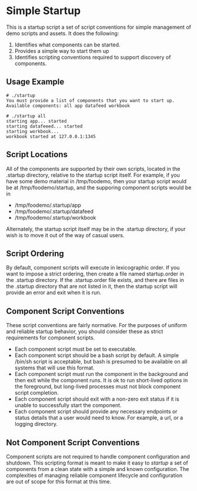 # Simple Startup

This is a startup script a set of script conventions for simple management
of demo scripts and assets. It does the following:

1. Identifies what components can be started.
2. Provides a simple way to start them up
3. Identifies scripting conventions required to support discovery of components.

## Usage Example

~~~
# ./startup
You must provide a list of components that you want to start up.
Available components: all app datafeed workbook

# ./startup all
starting app... started
starting datafeeed... started
starting workbook...
workbook started at 127.0.0.1:1345
~~~

## Script Locations

All of the components are supported by their own scripts, located in the .startup directory, 
relative to the startup script itself. For example, if you have some demo material in
/tmp/foodemo, then your startup script would be at /tmp/foodemo/startup, and the supporing
component scripts would be in

- /tmp/foodemo/.startup/app
- /tmp/foodemo/.startup/datafeed
- /tmp/foodemo/.startup/workbook

Alternately, the startup script itself may be in the .startup directory, if your wish is
to move it out of the way of casual users.

## Script Ordering

By default, component scripts will execute in lexicographic order. If you want to impose
a strict ordering, then create a file named startup.order in the .startup directory.
If the .startup.order file exists, and there are files in the .startup directory that
are not listed in it, then the startup script will provide an error and exit when it is run.

## Component Script Conventions

These script conventions are fairly normative. For the purposes of uniform and reliable
startup behavior, you should consider these as strict requirements for component scripts.

- Each component script must be set to executable.
- Each component script should be a bash script by default. A simple /bin/sh script is acceptable,
  but bash is presumed to be available on all systems that will use this format.
- Each component script must run the component in the background and then exit while the component
  runs. It is ok to run short-lived options in the foreground, but long-lived processes must not
  block component script completion.
- Each component script should exit with a non-zero exit status if it is unable to successfully start
  the component.
- Each component script should provide any necessary endpoints or status details
  that a user would need to know. For example, a url, or a logging directory.

## Not Component Script Conventions

Component scripts are not required to handle component configuration and shutdown.
This scripting format is meant to make it easy to *startup* a set of components from a clean state
with a simple and known configuration. The complexities of managing reliable component lifecycle
and configuration are out of scope for this format at this time.

